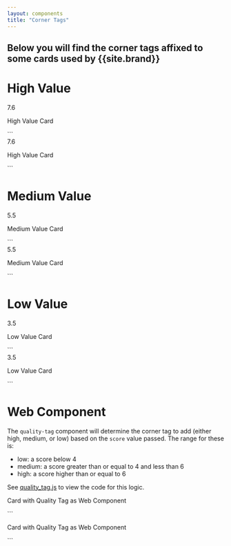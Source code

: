```yaml
---
layout: components
title: "Corner Tags"
---
```


## Below you will find the corner tags affixed to some cards used by {{site.brand}}

# High Value
<div style="max-width: 400px">
  <div class="card">
    <div aria-label="high" class="corner-tag high">
      <div class="corner-tag-value">7.6</div>
    </div>
    <p>High Value Card</p>
  </div>
</div>
```
<div style="max-width: 400px">
  <div class="card">
    <div aria-label="high" class="corner-tag high">
      <div class="corner-tag-value">7.6</div>
    </div>
    <p>High Value Card</p>
  </div>
</div>
```

# Medium Value
<div style="max-width: 400px">
  <div class="card">
    <div aria-label="medium" class="corner-tag medium">
      <div class="corner-tag-value">5.5</div>
    </div>
    <p>Medium Value Card</p>
  </div>
</div>
```
<div style="max-width: 400px">
  <div class="card">
    <div aria-label="medium" class="corner-tag medium">
      <div class="corner-tag-value">5.5</div>
    </div>
    <p>Medium Value Card</p>
  </div>
</div>
```


# Low Value
<div style="max-width: 400px">
  <div class="card">
    <div aria-label="low" class="corner-tag low">
      <div class="corner-tag-value">3.5</div>
    </div>
    <p>Low Value Card</p>
  </div>
</div>
```
<div style="max-width: 400px">
  <div class="card">
    <div aria-label="low" class="corner-tag low">
      <div class="corner-tag-value">3.5</div>
    </div>
    <p>Low Value Card</p>
  </div>
</div>
```


# Web Component
The `quality-tag` component will determine the corner tag to add (either high, medium, or low) based on the `score` value passed. The range for these is:
- low: a score below 4  
- medium: a score greater than or equal to 4 and less than 6
- high: a score higher than or equal to 6  

See [quality_tag.js](https://github.com/GSA/code-gov-style/blob/55fca596622a4aed83c690fcc82758ac8c3170d1/src/quality_tag.js) to view the code for this logic.

<div style="max-width: 400px">
  <div class="card">
    <quality-tag score="2.5"></quality-tag>
    <p>Card with Quality Tag as Web Component</p>
  </div>
</div>
```
<div style="max-width: 400px">
  <div class="card">
    <quality-tag score="2.5"></quality-tag>
    <p>Card with Quality Tag as Web Component</p>
  </div>
</div>
```